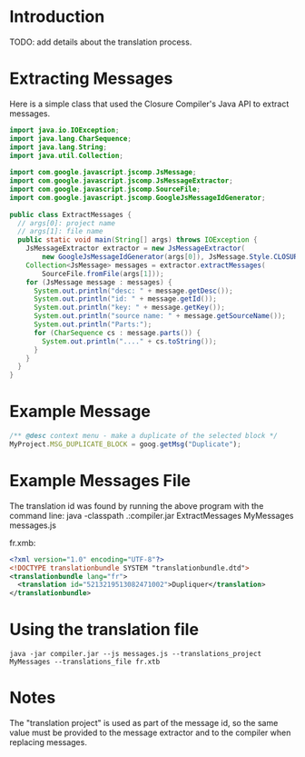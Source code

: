 # Introduction

TODO: add details about the translation process.

# Extracting Messages

Here is a simple class that used the Closure Compiler's Java API to extract messages.

```java
import java.io.IOException;
import java.lang.CharSequence;
import java.lang.String;
import java.util.Collection;
    
import com.google.javascript.jscomp.JsMessage;
import com.google.javascript.jscomp.JsMessageExtractor;
import com.google.javascript.jscomp.SourceFile;
import com.google.javascript.jscomp.GoogleJsMessageIdGenerator;
    
public class ExtractMessages {
  // args[0]: project name
  // args[1]: file name
  public static void main(String[] args) throws IOException {
    JsMessageExtractor extractor = new JsMessageExtractor(
        new GoogleJsMessageIdGenerator(args[0]), JsMessage.Style.CLOSURE);
    Collection<JsMessage> messages = extractor.extractMessages(
        SourceFile.fromFile(args[1]));
    for (JsMessage message : messages) {
      System.out.println("desc: " + message.getDesc());
      System.out.println("id: " + message.getId());
      System.out.println("key: " + message.getKey());
      System.out.println("source name: " + message.getSourceName());
      System.out.println("Parts:");
      for (CharSequence cs : message.parts()) {
        System.out.println("...." + cs.toString());
      }
    }
  }
}
```

# Example Message

```js
/** @desc context menu - make a duplicate of the selected block */
MyProject.MSG_DUPLICATE_BLOCK = goog.getMsg("Duplicate");
```

# Example Messages File

The translation id was found by running the above program with the command line:
    java -classpath .:compiler.jar ExtractMessages MyMessages messages.js

fr.xmb:
```xml
<?xml version="1.0" encoding="UTF-8"?>
<!DOCTYPE translationbundle SYSTEM "translationbundle.dtd">
<translationbundle lang="fr">
  <translation id="5213219513082471002">Dupliquer</translation>
</translationbundle>
```

# Using the translation file

    java -jar compiler.jar --js messages.js --translations_project MyMessages --translations_file fr.xtb 

# Notes

The "translation project" is used as part of the message id, so the same value must be provided to the message extractor and to the compiler when replacing messages.